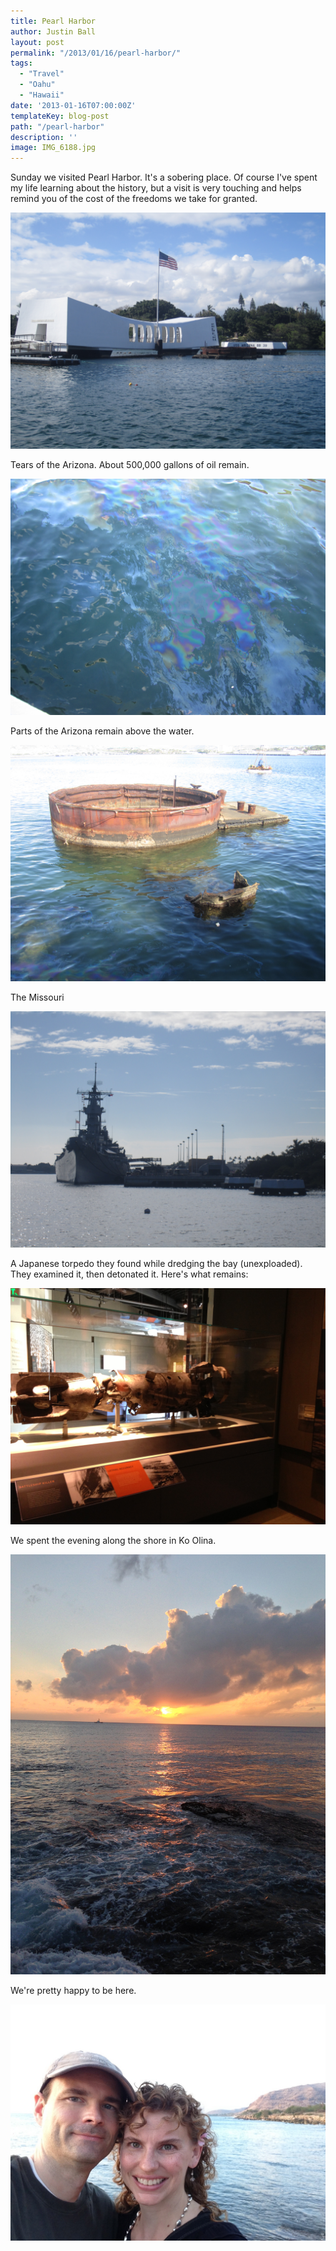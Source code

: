 ```yaml
---
title: Pearl Harbor
author: Justin Ball
layout: post
permalink: "/2013/01/16/pearl-harbor/"
tags:
  - "Travel"
  - "Oahu"
  - "Hawaii"
date: '2013-01-16T07:00:00Z'
templateKey: blog-post
path: "/pearl-harbor"
description: ''
image: IMG_6188.jpg
---
```


<p>Sunday we visited Pearl Harbor. It's a sobering place. Of course I've spent my life learning about the history, but a visit is very touching and helps remind you of the cost of the freedoms we take for granted.</p>
<img class="scale-image" src="IMG_6188.jpg" />

<p>Tears of the Arizona. About 500,000 gallons of oil remain.</p>
<img class="scale-image" src="IMG_62031.jpg" />

<p>Parts of the Arizona remain above the water.</p>
<img class="scale-image" src="IMG_6202.jpg" />

<p>The Missouri</p>
<img class="scale-image" src="IMG_6199.jpg" />

<p>A Japanese torpedo they found while dredging the bay (unexploaded). They examined it, then detonated it. Here's what remains:</p>
<img class="scale-image" src="IMG_1644.jpg" />

<p>We spent the evening along the shore in Ko Olina.</p>
<img class="scale-image" src="IMG_1653.jpg" />

<p>We're pretty happy to be here.</p>
<img class="scale-image" src="IMG_1646.jpg" />
